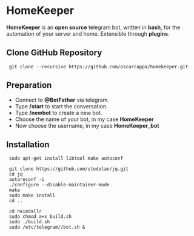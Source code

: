 # HomeKeeper
**HomeKeeper** is an **open source** telegram bot, written in **bash**, for the automation of your server and home.
Extensible through **plugins**.

## Clone GitHub Repository

     git clone --recursive https://github.com/oscarcappa/homekeeper.git

## Preparation
* Connect to **@BotFather** via telegram.
* Type **/start** to start the conversation.
* Type **/newbot** to create a new bot.
* Choose the name of your bot, in my case **HomeKeeper**
* Now choose the username, in my case **HomeKeeper_bot**

## Installation

     sudo apt-get install libtool make autoconf

     git clone https://github.com/stedolan/jq.git
     cd jq
     autoreconf -i
     ./configure --disable-maintainer-mode
     make
     sudo make install
     cd ..

     cd heimdallr
     sudo chmod a+x build.sh
     sudo ./build.sh
     sudo /etc/telegram//bot.sh &
